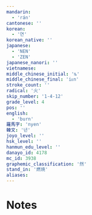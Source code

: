 ```yaml
---
mandarin:
  - 'rán'
cantonese: ''
korean:
  - '연'
korean_native: ''
japanese:
  - 'NEN'
  - 'ZEN'
japanese_nanori: ''
vietnamese:
middle_chinese_initial: 'ȵ'
middle_chinese_final: 'iᴇn'
stroke_count: ''
radical: '火'
skip_number: '1-4-12'
grade_level: 4
pos: ''
english:
  - 'burn'
羅馬字: 'nyen'
韓文: '년'
joyo_level: ''
hsk_level: ''
hanmun_edu_level: ''
danayo_id: 4178
mc_id: 3938
graphemic_classification: '然'
stand_in: '燃焼'
aliases:
---
```


# Notes
